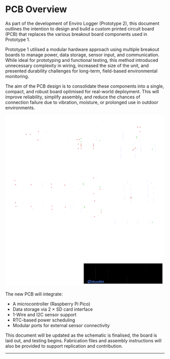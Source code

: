 # PCB Overview

As part of the development of Enviro Logger (Prototype 2), this document outlines the intention to design and build a custom printed circuit board (PCB) that replaces the various breakout board components used in Prototype 1.

Prototype 1 utilised a modular hardware approach using multiple breakout boards to manage power, data storage, sensor input, and communication. While ideal for prototyping and functional testing, this method introduced unnecessary complexity in wiring, increased the size of the unit, and presented durability challenges for long-term, field-based environmental monitoring.

The aim of the PCB design is to consolidate these components into a single, compact, and robust board optimised for real-world deployment. This will improve reliability, simplify assembly, and reduce the chances of connection failure due to vibration, moisture, or prolonged use in outdoor environments.

![Schematic of the PCB design](PCB_images/schematic.svg)

The new PCB will integrate:
- A microcontroller (Raspberry Pi Pico)
- Data storage via 2 × SD card interface
- 1-Wire and I2C sensor support
- RTC-based power scheduling
- Modular ports for external sensor connectivity

This document will be updated as the schematic is finalised, the board is laid out, and testing begins. Fabrication files and assembly instructions will also be provided to support replication and contribution.

---

